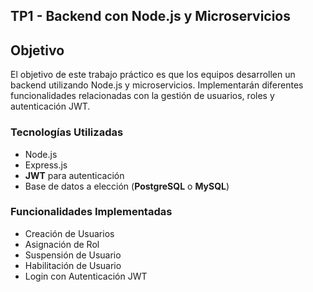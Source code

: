 ## **TP1 - Backend con Node.js y Microservicios**

## **Objetivo**
El objetivo de este trabajo práctico es que los equipos desarrollen un backend utilizando Node.js y microservicios. Implementarán diferentes funcionalidades relacionadas con la gestión de usuarios, roles y autenticación JWT.

### **Tecnologías Utilizadas**
- Node.js
- Express.js
- **JWT** para autenticación
- Base de datos a elección (**PostgreSQL** o **MySQL**)

### **Funcionalidades Implementadas**
- Creación de Usuarios
- Asignación de Rol
- Suspensión de Usuario
- Habilitación de Usuario
- Login con Autenticación JWT
